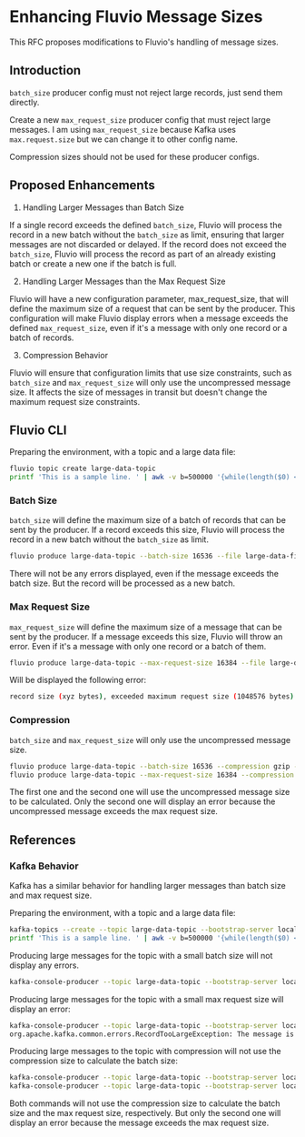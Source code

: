 # Enhancing Fluvio Message Sizes

This RFC proposes modifications to Fluvio's handling of message sizes. 

## Introduction

`batch_size` producer config must not reject large records, just send them directly.

Create a new `max_request_size` producer config that must reject large messages.
I am using `max_request_size` because Kafka uses `max.request.size` but we can change it to other config name.

Compression sizes should not be used for these producer configs.

## Proposed Enhancements

1. Handling Larger Messages than Batch Size

If a single record exceeds the defined `batch_size`, Fluvio will process the record in a new batch without the `batch_size` as limit, ensuring that larger messages are not discarded or delayed. If the record does not exceed the `batch_size`, Fluvio will process the record as part of an already existing batch or create a new one if the batch is full.

2. Handling Larger Messages than the Max Request Size

Fluvio will have a new configuration parameter, max_request_size, that will define the maximum size of a request that can be sent by the producer. This configuration will make Fluvio display errors when a message exceeds the defined `max_request_size`, even if it's a message with only one record or a batch of records.

3. Compression Behavior

Fluvio will ensure that configuration limits that use size constraints, such as `batch_size` and `max_request_size` will only use the uncompressed message size.
It affects the size of messages in transit but doesn't change the maximum request size constraints.


## Fluvio CLI

Preparing the environment, with a topic and a large data file:

```bash
fluvio topic create large-data-topic
printf 'This is a sample line. ' | awk -v b=500000 '{while(length($0) < b) $0 = $0 $0}1' | cut -c1-500000 > large-data-file.txt
```

### Batch Size

`batch_size` will define the maximum size of a batch of records that can be sent by the producer. If a record exceeds this size, Fluvio will process the record in a new batch without the `batch_size` as limit.

```bash
fluvio produce large-data-topic --batch-size 16536 --file large-data-file.txt --raw
```

There will not be any errors displayed, even if the message exceeds the batch size. But the record will be processed as a new batch.

### Max Request Size

`max_request_size` will define the maximum size of a message that can be sent by the producer. If a message exceeds this size, Fluvio will throw an error. Even if it's a message with only one record or a batch of them.

```bash
fluvio produce large-data-topic --max-request-size 16384 --file large-data-file.txt --raw
```

Will be displayed the following error:

```bash
record size (xyz bytes), exceeded maximum request size (1048576 bytes)
```

### Compression

`batch_size` and `max_request_size` will only use the uncompressed message size.

```bash
fluvio produce large-data-topic --batch-size 16536 --compression gzip --file large-data-file.txt --raw
fluvio produce large-data-topic --max-request-size 16384 --compression gzip --file large-data-file.txt --raw
```

The first one and the second one will use the uncompressed message size to be calculated. Only the second one will display an error because the uncompressed message exceeds the max request size.

## References

### Kafka Behavior

Kafka has a similar behavior for handling larger messages than batch size and max request size.

Preparing the environment, with a topic and a large data file:

```bash
kafka-topics --create --topic large-data-topic --bootstrap-server localhost:9092 --partitions 1 --replication-factor 1
printf 'This is a sample line. ' | awk -v b=500000 '{while(length($0) < b) $0 = $0 $0}1' | cut -c1-500000 > large-data-file.txt
```

Producing large messages for the topic with a small batch size will not display any errors.

```bash
kafka-console-producer --topic large-data-topic --bootstrap-server localhost:9092 --producer-property batch.size=16384 < large-data-file.txt
```


Producing large messages for the topic with a small max request size will display an error:

```bash
kafka-console-producer --topic large-data-topic --bootstrap-server localhost:9092 --producer-property max.request.size=16384 < large-data-file.txt
org.apache.kafka.common.errors.RecordTooLargeException: The message is 500087 bytes when serialized which is larger than 16384, which is the value of the max.request.size configuration.
```

Producing large messages to the topic with compression will not use the compression size to calculate the batch size:

```bash
kafka-console-producer --topic large-data-topic --bootstrap-server localhost:9092 --producer-property batch.size=16384 --producer-property compression.type=gzip < large-data-file.txt
kafka-console-producer --topic large-data-topic --bootstrap-server localhost:9092 --producer-property max.request.size=16384 --producer-property compression.type=gzip < large-data-file.txt
```

Both commands will not use the compression size to calculate the batch size and the max request size, respectively. But only the second one will display an error because the message exceeds the max request size.

